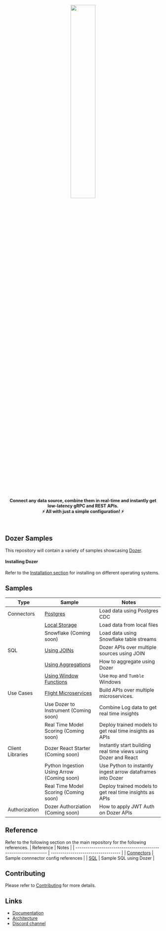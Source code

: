 <div align="center">
    <a target="_blank" href="https://getdozer.io/">
        <br><img src="https://dozer-assets.s3.ap-southeast-1.amazonaws.com/logo-blue.svg" width=40%><br>
    </a>
</div>

<p align="center">
    <br />
    <b>
    Connect any data source, combine them in real-time and instantly get low-latency gRPC and REST APIs.<br>
    ⚡ All with just a simple configuration! ⚡️
    </b>
</p>
<br />

## Dozer Samples

This repository will contain a variety of samples showcasing [Dozer](https://github.com/getdozer/dozer).

#### Installing Dozer

Refer to the [Installation section](https://getdozer.io/docs/installation) for installing on different operating systems.

## Samples

| Type             | Sample                                           | Notes                                                          |
| ---------------- | ------------------------------------------------ | -------------------------------------------------------------- |
| Connectors       | [Postgres](./postgres)                           | Load data using Postgres CDC                                   |
|                  | [Local Storage](./local-storage)                 | Load data from local files                                     |
|                  | Snowflake (Coming soon)                          | Load data using Snowflake table streams                        |
| SQL              | [Using JOINs](./sql/join)                        | Dozer APIs over multiple sources using JOIN                    |
|                  | [Using Aggregations](./sql/aggregations)         | How to aggregate using Dozer                                   |
|                  | [Using Window Functions](./sql/window-functions) | Use `Hop` and `Tumble` Windows                                 |
| Use Cases        | [Flight Microservices](./usecases/pg-flights)    | Build APIs over multiple microservices.                        |
|                  | Use Dozer to Instrument (Coming soon)            | Combine Log data to get real time insights                     |
|                  | Real Time Model Scoring (Coming soon)            | Deploy trained models to get real time insights as APIs        |
| Client Libraries | Dozer React Starter (Coming soon)                | Instantly start building real time views using Dozer and React |
|                  | Python Ingestion Using Arrow (Coming soon)       | Use Python to instantly ingest arrow dataframes into Dozer     |
|                  | Real Time Model Scoring (Coming soon)            | Deploy trained models to get real time insights as APIs        |
| Authorization    | Dozer Authorziation (Coming soon)                | How to apply JWT Auth on Dozer APIs                            |



## Reference

Refer to the following section on the main repository for the following references.
| Reference                                                       | Notes                               |
| --------------------------------------------------------------- | ----------------------------------- |
| [Connectors](https://getdozer.io/docs/configuration/connectors) | Sample connnector config references |
| [SQL](https://getdozer.io/docs/sql/introduction)                | Sample SQL using Dozer              |


## Contributing
Please refer to [Contributing](https://getdozer.io/docs/contributing/overview) for more details.


## Links

- [Documentation](https://getdozer.io/docs/dozer/)
- [Architecture](https://getdozer.io/docs/dozer/architecture)
- [Discord channel](https://discord.gg/3eWXBgJaEQ)

